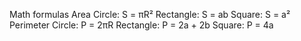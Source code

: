 Math formulas
Area
Circle: S = πR²
Rectangle: S = ab
Square: S = a²
Perimeter
Circle: P = 2πR
Rectangle: P = 2a + 2b
Square: P = 4a

